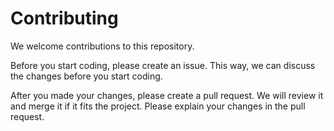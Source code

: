 # Contributing
We welcome contributions to this repository. 

Before you start coding, please create an issue. This way, we can discuss the changes before you start coding.

After you made your changes, please create a pull request. We will review it and merge it if it fits the project. 
Please explain your changes in the pull request.
